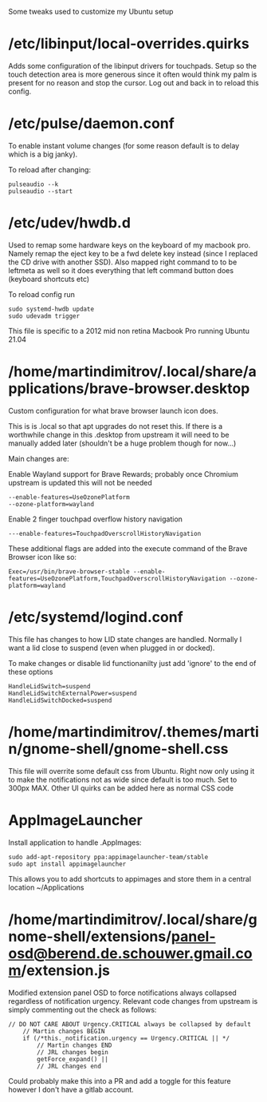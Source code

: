 Some tweaks used to customize my Ubuntu setup

# /etc/libinput/local-overrides.quirks

Adds some configuration of the libinput drivers for touchpads. Setup so the touch detection area is more generous since it often would think my palm is present for no reason and stop the cursor. Log out and back in to reload this config.

# /etc/pulse/daemon.conf

To enable instant volume changes (for some reason default is to delay which is a big janky).

To reload after changing:

```
pulseaudio --k
pulseaudio --start
```

# /etc/udev/hwdb.d

Used to remap some hardware keys on the keyboard of my macbook pro. Namely remap the eject key to be a fwd delete key instead (since I replaced the CD drive with another SSD). Also mapped right command to to be leftmeta as well so it does everything that left command button does (keyboard shortcuts etc)

To reload config run

```
sudo systemd-hwdb update
sudo udevadm trigger
```

This file is specific to a 2012 mid non retina Macbook Pro running Ubuntu 21.04

# /home/martindimitrov/.local/share/applications/brave-browser.desktop

Custom configuration for what brave browser launch icon does.

This is is .local so that apt upgrades do not reset this. If there is a worthwhile change in this .desktop from upstream it will need to be manually added later (shouldn't be a huge problem though for now...)

Main changes are:

Enable Wayland support for Brave Rewards; probably once Chromium upstream is updated this will not be needed

```
--enable-features=UseOzonePlatform
--ozone-platform=wayland
```

Enable 2 finger touchpad overflow history navigation

```
---enable-features=TouchpadOverscrollHistoryNavigation
```

These additional flags are added into the execute command of the Brave Browser icon like so:

```
Exec=/usr/bin/brave-browser-stable --enable-features=UseOzonePlatform,TouchpadOverscrollHistoryNavigation --ozone-platform=wayland

```

# /etc/systemd/logind.conf

This file has changes to how LID state changes are handled. Normally I want a lid close to suspend (even when plugged in or docked).

To make changes or disable lid functionanilty just add 'ignore' to the end of these options

```
HandleLidSwitch=suspend
HandleLidSwitchExternalPower=suspend
HandleLidSwitchDocked=suspend
```

# /home/martindimitrov/.themes/martin/gnome-shell/gnome-shell.css

This file will overrite some default css from Ubuntu. Right now only using it to make the notifications not as wide since default is too much. Set to 300px MAX. Other UI quirks can be added here as normal CSS code

# AppImageLauncher

Install application to handle .AppImages:

```
sudo add-apt-repository ppa:appimagelauncher-team/stable
sudo apt install appimagelauncher
```

This allows you to add shortcuts to appimages and store them in a central location ~/Applications

# /home/martindimitrov/.local/share/gnome-shell/extensions/panel-osd@berend.de.schouwer.gmail.com/extension.js

Modified extension panel OSD to force notifications always collapsed regardless of notification urgency. Relevant code changes from upstream is simply commenting out the check as follows:

```
// DO NOT CARE ABOUT Urgency.CRITICAL always be collapsed by default
    // Martin changes BEGIN
    if (/*this._notification.urgency == Urgency.CRITICAL || */
        // Martin changes END
        // JRL changes begin
        getForce_expand() ||
        // JRL changes end

```

Could probably make this into a PR and add a toggle for this feature however I don't have a gitlab account.

